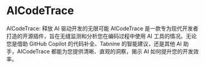# AICodeTrace
AICodeTrace: 释放 AI 驱动开发的无限可能  AICodeTrace 是一款专为现代开发者打造的开源插件，旨在无缝监测和分析您在编码过程中使用 AI 工具的情况。无论您是借助 GitHub Copilot 的代码补全、Tabnine 的智能建议，还是其他 AI 助手，AICodeTrace 都能为您提供清晰、直观的洞察，揭示 AI 如何提升您的开发效率。
